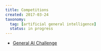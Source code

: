 ```yaml
---
title: Competitions
created: 2017-03-24
taxonomy:
  tag: [artificial general intelligence]
  status: in progress
---
```


* [General AI Challenge](general-ai-challenge/article.md)
